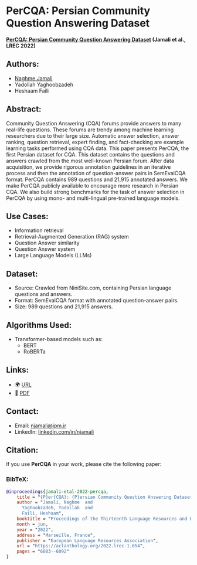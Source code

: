 # PerCQA: Persian Community Question Answering Dataset

**[PerCQA: Persian Community Question Answering Dataset](https://aclanthology.org/2022.lrec-1.654) (Jamali et al., LREC 2022)**

## Authors:
- [Naghme Jamali](https://scholar.google.com/citations?user=uVoJmrUAAAAJ&hl)
- Yadollah Yaghoobzadeh
- Heshaam Faili

## Abstract:
Community Question Answering (CQA) forums provide answers to many real-life questions. These forums are trendy among machine learning researchers due to their large size. Automatic answer selection, answer ranking, question retrieval, expert finding, and fact-checking are example learning tasks performed using CQA data. This paper presents PerCQA, the first Persian dataset for CQA. This dataset contains the questions and answers crawled from the most well-known Persian forum. After data acquisition, we provide rigorous annotation guidelines in an iterative process and then the annotation of question-answer pairs in SemEvalCQA format. PerCQA contains 989 questions and 21,915 annotated answers. We make PerCQA publicly available to encourage more research in Persian CQA. We also build strong benchmarks for the task of answer selection in PerCQA by using mono- and multi-lingual pre-trained language models.

## Use Cases:
- Information retrieval
- Retrieval-Augmented Generation (RAG) system
- Question Answer similarity
- Question Answer system
- Large Language Models (LLMs)

## Dataset:
- Source: Crawled from NiniSite.com, containing Persian language questions and answers.
- Format: SemEvalCQA format with annotated question-answer pairs.
- Size: 989 questions and 21,915 answers.

## Algorithms Used:
- Transformer-based models such as:
  - BERT
  - RoBERTa

## Links:
- 🌍 [URL](https://aclanthology.org/2022.lrec-1.654)
- 📜 [PDF](https://aclanthology.org/2022.lrec-1.654.pdf)

## Contact:
- Email: [njamali@ipm.ir](mailto:njamali@ipm.ir)
- LinkedIn: [linkedin.com/in/njamali](https://linkedin.com/in/njamali)

## Citation:
If you use **PerCQA** in your work, please cite the following paper:

### BibTeX:
```bibtex
@inproceedings{jamali-etal-2022-percqa,
    title = "{P}er{CQA}: {P}ersian Community Question Answering Dataset",
    author = "Jamali, Naghme  and
      Yaghoobzadeh, Yadollah  and
      Faili, Heshaam",
    booktitle = "Proceedings of the Thirteenth Language Resources and Evaluation Conference",
    month = jun,
    year = "2022",
    address = "Marseille, France",
    publisher = "European Language Resources Association",
    url = "https://aclanthology.org/2022.lrec-1.654",
    pages = "6083--6092"
}
